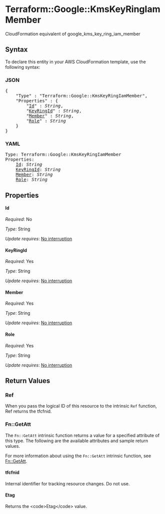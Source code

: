 # Terraform::Google::KmsKeyRingIamMember

CloudFormation equivalent of google_kms_key_ring_iam_member

## Syntax

To declare this entity in your AWS CloudFormation template, use the following syntax:

### JSON

<pre>
{
    "Type" : "Terraform::Google::KmsKeyRingIamMember",
    "Properties" : {
        "<a href="#id" title="Id">Id</a>" : <i>String</i>,
        "<a href="#keyringid" title="KeyRingId">KeyRingId</a>" : <i>String</i>,
        "<a href="#member" title="Member">Member</a>" : <i>String</i>,
        "<a href="#role" title="Role">Role</a>" : <i>String</i>
    }
}
</pre>

### YAML

<pre>
Type: Terraform::Google::KmsKeyRingIamMember
Properties:
    <a href="#id" title="Id">Id</a>: <i>String</i>
    <a href="#keyringid" title="KeyRingId">KeyRingId</a>: <i>String</i>
    <a href="#member" title="Member">Member</a>: <i>String</i>
    <a href="#role" title="Role">Role</a>: <i>String</i>
</pre>

## Properties

#### Id

_Required_: No

_Type_: String

_Update requires_: [No interruption](https://docs.aws.amazon.com/AWSCloudFormation/latest/UserGuide/using-cfn-updating-stacks-update-behaviors.html#update-no-interrupt)

#### KeyRingId

_Required_: Yes

_Type_: String

_Update requires_: [No interruption](https://docs.aws.amazon.com/AWSCloudFormation/latest/UserGuide/using-cfn-updating-stacks-update-behaviors.html#update-no-interrupt)

#### Member

_Required_: Yes

_Type_: String

_Update requires_: [No interruption](https://docs.aws.amazon.com/AWSCloudFormation/latest/UserGuide/using-cfn-updating-stacks-update-behaviors.html#update-no-interrupt)

#### Role

_Required_: Yes

_Type_: String

_Update requires_: [No interruption](https://docs.aws.amazon.com/AWSCloudFormation/latest/UserGuide/using-cfn-updating-stacks-update-behaviors.html#update-no-interrupt)

## Return Values

### Ref

When you pass the logical ID of this resource to the intrinsic `Ref` function, Ref returns the tfcfnid.

### Fn::GetAtt

The `Fn::GetAtt` intrinsic function returns a value for a specified attribute of this type. The following are the available attributes and sample return values.

For more information about using the `Fn::GetAtt` intrinsic function, see [Fn::GetAtt](https://docs.aws.amazon.com/AWSCloudFormation/latest/UserGuide/intrinsic-function-reference-getatt.html).

#### tfcfnid

Internal identifier for tracking resource changes. Do not use.

#### Etag

Returns the &lt;code&gt;Etag&lt;/code&gt; value.

